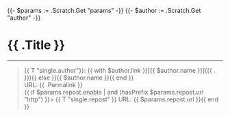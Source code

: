 {{- $params := .Scratch.Get "params" -}}
{{- $author := .Scratch.Get "author" -}}

# {{ .Title }}

---

> {{ T "single.author"}}: {{ with $author.link }}[{{ $author.name }}]({{ . }}){{ else }}{{ $author.name }}{{ end }}  
> URL: {{ .Permalink }}  
> {{ if $params.repost.enable | and (hasPrefix $params.repost.url "http") }}> {{ T "single.repost" }} URL: {{ $params.repost.url }}{{ end }}
